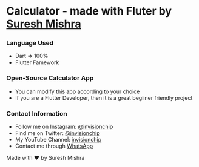 # Calculator - made with Fluter by [Suresh Mishra](https://invisionchip.netlify.app/)

### Language Used
- Dart => 100%
- Flutter Famework



### Open-Source Calculator App

- You can modify this app according to your choice
- If you are a Flutter Developer, then it is a great begiiner friendly project

### Contact Information

- Follow me on Instagram: [@invisionchip](https://www.instagram.com/invisionchip)
- Find me on Twitter: [@invisionchip](https://twitter.com/invisionchip)
- My YouTube Channel: [invisionchip](https://www.youtube.com/channel/UCafeVMVotqWH7jKOR5wzoYA)
- Contact me through [WhatsApp](https://api.whatsapp.com/send?phone=+919437007938&text=&source=&data=&app_absent=)

Made with :heart: by Suresh Mishra
